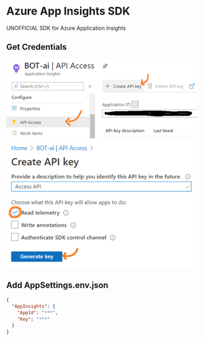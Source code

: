 # Azure App Insights SDK

UNOFFICIAL SDK for Azure Application Insights

## Get Credentials

![Create API Key](./readme-images/create-api-key.png)
![Generate Key](./readme-images/generate-key.png)

## Add AppSettings.env.json

```json
{
  "AppInsights": {
    "AppId": "***",
    "Key": "***"
  }
}
```